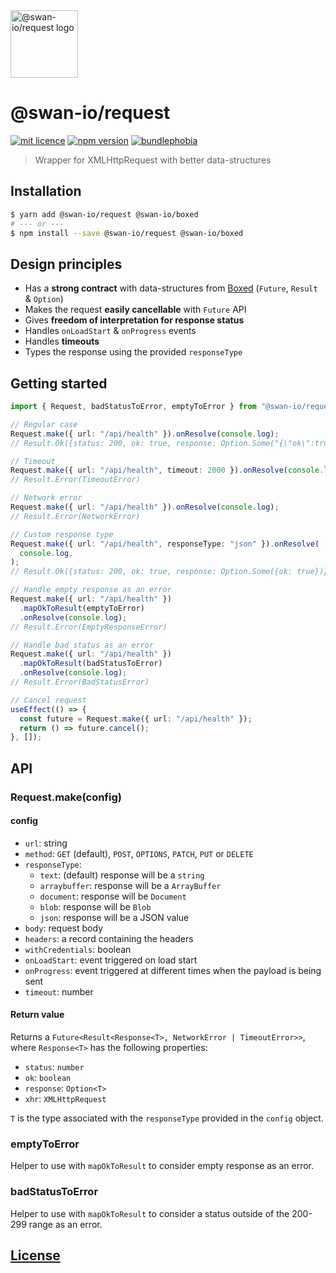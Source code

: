 <img width="108" alt="@swan-io/request logo" src="https://github.com/swan-io/request/blob/main/logo.svg?raw=true">

# @swan-io/request

[![mit licence](https://img.shields.io/dub/l/vibe-d.svg?style=for-the-badge)](https://github.com/swan-io/request/blob/main/LICENSE)
[![npm version](https://img.shields.io/npm/v/@swan-io/request?style=for-the-badge)](https://www.npmjs.org/package/@swan-io/request)
[![bundlephobia](https://img.shields.io/bundlephobia/minzip/@swan-io/request?label=size&style=for-the-badge)](https://bundlephobia.com/result?p=@swan-io/request)

> Wrapper for XMLHttpRequest with better data-structures

## Installation

```bash
$ yarn add @swan-io/request @swan-io/boxed
# --- or ---
$ npm install --save @swan-io/request @swan-io/boxed
```

## Design principles

- Has a **strong contract** with data-structures from [Boxed](https://swan-io.github.io/boxed/) (`Future`, `Result` & `Option`)
- Makes the request **easily cancellable** with `Future` API
- Gives **freedom of interpretation for response status**
- Handles `onLoadStart` & `onProgress` events
- Handles **timeouts**
- Types the response using the provided `responseType`

## Getting started

```ts
import { Request, badStatusToError, emptyToError } from "@swan-io/request";

// Regular case
Request.make({ url: "/api/health" }).onResolve(console.log);
// Result.Ok({status: 200, ok: true, response: Option.Some("{\"ok\":true}")})

// Timeout
Request.make({ url: "/api/health", timeout: 2000 }).onResolve(console.log);
// Result.Error(TimeoutError)

// Network error
Request.make({ url: "/api/health" }).onResolve(console.log);
// Result.Error(NetworkError)

// Custom response type
Request.make({ url: "/api/health", responseType: "json" }).onResolve(
  console.log,
);
// Result.Ok({status: 200, ok: true, response: Option.Some({ok: true})})

// Handle empty response as an error
Request.make({ url: "/api/health" })
  .mapOkToResult(emptyToError)
  .onResolve(console.log);
// Result.Error(EmptyResponseError)

// Handle bad status as an error
Request.make({ url: "/api/health" })
  .mapOkToResult(badStatusToError)
  .onResolve(console.log);
// Result.Error(BadStatusError)

// Cancel request
useEffect(() => {
  const future = Request.make({ url: "/api/health" });
  return () => future.cancel();
}, []);
```

## API

### Request.make(config)

#### config

- `url`: string
- `method`: `GET` (default), `POST`, `OPTIONS`, `PATCH`, `PUT` or `DELETE`
- `responseType`:
  - `text`: (default) response will be a `string`
  - `arraybuffer`: response will be a `ArrayBuffer`
  - `document`: response will be `Document`
  - `blob`: response will be `Blob`
  - `json`: response will be a JSON value
- `body`: request body
- `headers`: a record containing the headers
- `withCredentials`: boolean
- `onLoadStart`: event triggered on load start
- `onProgress`: event triggered at different times when the payload is being sent
- `timeout`: number

#### Return value

Returns a `Future<Result<Response<T>, NetworkError | TimeoutError>>`, where `Response<T>` has the following properties:

- `status`: `number`
- `ok`: `boolean`
- `response`: `Option<T>`
- `xhr`: `XMLHttpRequest`

`T` is the type associated with the `responseType` provided in the `config` object.

### emptyToError

Helper to use with `mapOkToResult` to consider empty response as an error.

### badStatusToError

Helper to use with `mapOkToResult` to consider a status outside of the 200-299 range as an error.

## [License](./LICENSE)
